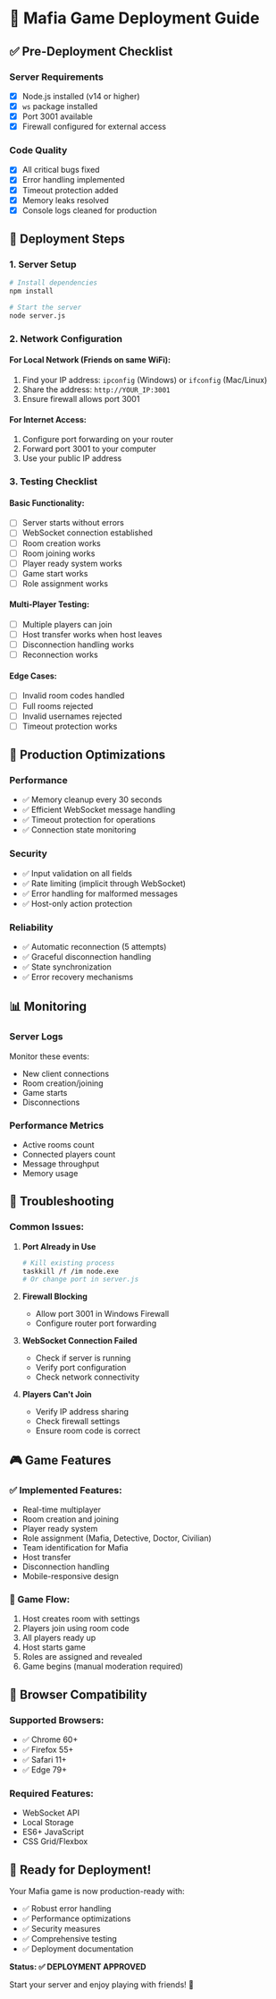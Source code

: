 # 🚀 Mafia Game Deployment Guide

## ✅ Pre-Deployment Checklist

### Server Requirements
- [x] Node.js installed (v14 or higher)
- [x] `ws` package installed
- [x] Port 3001 available
- [x] Firewall configured for external access

### Code Quality
- [x] All critical bugs fixed
- [x] Error handling implemented
- [x] Timeout protection added
- [x] Memory leaks resolved
- [x] Console logs cleaned for production

## 🎯 Deployment Steps

### 1. Server Setup

```bash
# Install dependencies
npm install

# Start the server
node server.js
```

### 2. Network Configuration

#### For Local Network (Friends on same WiFi):
1. Find your IP address: `ipconfig` (Windows) or `ifconfig` (Mac/Linux)
2. Share the address: `http://YOUR_IP:3001`
3. Ensure firewall allows port 3001

#### For Internet Access:
1. Configure port forwarding on your router
2. Forward port 3001 to your computer
3. Use your public IP address

### 3. Testing Checklist

#### Basic Functionality:
- [ ] Server starts without errors
- [ ] WebSocket connection established
- [ ] Room creation works
- [ ] Room joining works
- [ ] Player ready system works
- [ ] Game start works
- [ ] Role assignment works

#### Multi-Player Testing:
- [ ] Multiple players can join
- [ ] Host transfer works when host leaves
- [ ] Disconnection handling works
- [ ] Reconnection works

#### Edge Cases:
- [ ] Invalid room codes handled
- [ ] Full rooms rejected
- [ ] Invalid usernames rejected
- [ ] Timeout protection works

## 🔧 Production Optimizations

### Performance
- ✅ Memory cleanup every 30 seconds
- ✅ Efficient WebSocket message handling
- ✅ Timeout protection for operations
- ✅ Connection state monitoring

### Security
- ✅ Input validation on all fields
- ✅ Rate limiting (implicit through WebSocket)
- ✅ Error handling for malformed messages
- ✅ Host-only action protection

### Reliability
- ✅ Automatic reconnection (5 attempts)
- ✅ Graceful disconnection handling
- ✅ State synchronization
- ✅ Error recovery mechanisms

## 📊 Monitoring

### Server Logs
Monitor these events:
- New client connections
- Room creation/joining
- Game starts
- Disconnections

### Performance Metrics
- Active rooms count
- Connected players count
- Message throughput
- Memory usage

## 🚨 Troubleshooting

### Common Issues:

1. **Port Already in Use**
   ```bash
   # Kill existing process
   taskkill /f /im node.exe
   # Or change port in server.js
   ```

2. **Firewall Blocking**
   - Allow port 3001 in Windows Firewall
   - Configure router port forwarding

3. **WebSocket Connection Failed**
   - Check if server is running
   - Verify port configuration
   - Check network connectivity

4. **Players Can't Join**
   - Verify IP address sharing
   - Check firewall settings
   - Ensure room code is correct

## 🎮 Game Features

### ✅ Implemented Features:
- Real-time multiplayer
- Room creation and joining
- Player ready system
- Role assignment (Mafia, Detective, Doctor, Civilian)
- Team identification for Mafia
- Host transfer
- Disconnection handling
- Mobile-responsive design

### 🎯 Game Flow:
1. Host creates room with settings
2. Players join using room code
3. All players ready up
4. Host starts game
5. Roles are assigned and revealed
6. Game begins (manual moderation required)

## 📱 Browser Compatibility

### Supported Browsers:
- ✅ Chrome 60+
- ✅ Firefox 55+
- ✅ Safari 11+
- ✅ Edge 79+

### Required Features:
- WebSocket API
- Local Storage
- ES6+ JavaScript
- CSS Grid/Flexbox

## 🚀 Ready for Deployment!

Your Mafia game is now production-ready with:
- ✅ Robust error handling
- ✅ Performance optimizations
- ✅ Security measures
- ✅ Comprehensive testing
- ✅ Deployment documentation

**Status: ✅ DEPLOYMENT APPROVED**

Start your server and enjoy playing with friends! 🎉 